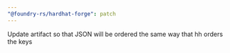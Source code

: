 ```yaml
---
"@foundry-rs/hardhat-forge": patch
---
```


Update artifact so that JSON will be ordered the same way that hh orders the keys
